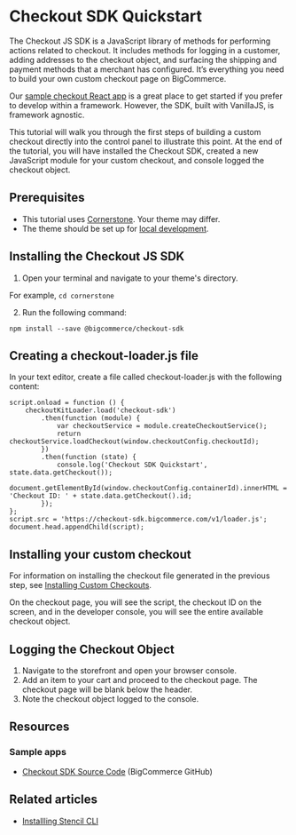 # Checkout SDK Quickstart

 

The Checkout JS SDK is a JavaScript library of methods for performing actions related to checkout. It includes methods for logging in a customer, adding addresses to the checkout object, and surfacing the shipping and payment methods that a merchant has configured. It’s everything you need to build your own custom checkout page on BigCommerce.

Our [sample checkout React app](https://github.com/bigcommerce/checkout-js) is a great place to get started if you prefer to develop within a framework. However, the SDK, built with VanillaJS, is framework agnostic.



This tutorial will walk you through the first steps of building a custom checkout directly into the control panel to illustrate this point. At the end of the tutorial, you will have installed the Checkout SDK, created a new JavaScript module for your custom checkout, and console logged the checkout object.



## Prerequisites
* This tutorial uses [Cornerstone](https://github.com/bigcommerce/cornerstone). Your theme may differ.
* The theme should be set up for [local development](https://developer.bigcommerce.com/stencil-docs/getting-started/installing-stencil).

## Installing the Checkout JS SDK

1. Open your terminal and navigate to your theme's directory.

For example, `cd cornerstone`

2. Run the following command:

`npm install --save @bigcommerce/checkout-sdk`

## Creating a checkout-loader.js file

In your text editor, create a file called checkout-loader.js with the following content:

```var script = document.createElement('script');
script.onload = function () {
    checkoutKitLoader.load('checkout-sdk')
        .then(function (module) {
            var checkoutService = module.createCheckoutService();
            return checkoutService.loadCheckout(window.checkoutConfig.checkoutId);
        })
        .then(function (state) {
            console.log('Checkout SDK Quickstart', state.data.getCheckout());
            document.getElementById(window.checkoutConfig.containerId).innerHTML = 'Checkout ID: ' + state.data.getCheckout().id;
        });
};
script.src = 'https://checkout-sdk.bigcommerce.com/v1/loader.js';
document.head.appendChild(script);
```

## Installing your custom checkout
For information on installing the checkout file generated in the previous step, see [Installing Custom Checkouts](https://developer.bigcommerce.com/stencil-docs/customizing-checkout/installing-custom-checkouts#prerequisites). 

On the checkout page, you will see the script, the checkout ID on the screen, and in the developer console, you will see the entire available checkout object.

## Logging the Checkout Object

1. Navigate to the storefront and open your browser console.
2. Add an item to your cart and proceed to the checkout page. The checkout page will be blank below the header.
3. Note the checkout object logged to the console.


## Resources

### Sample apps
* [Checkout SDK Source Code](https://github.com/bigcommerce/checkout-sdk-js) (BigCommerce GitHub)

## Related articles
* [Installling Stencil CLI](https://developer.bigcommerce.com/stencil-docs/getting-started/installing-stencil)
